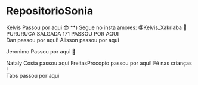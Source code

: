# RepositorioSonia

Kelvis Passou por aqui :sunglasses: \*\*) Segue no insta amores: @Kelvis_Xakriaba :kiss: <br>
PURURUCA SALGADA 171 PASSOU POR AQUI <br>
Dan passou por aqui!
Alisson passou por aqui





















Jeronimo Passou por aqui :rocket: <br>















Nataly Costa passou aqui
FreitasProcopio passou por aqui! Fé nas crianças !<br>
Tábs passou por aqui
